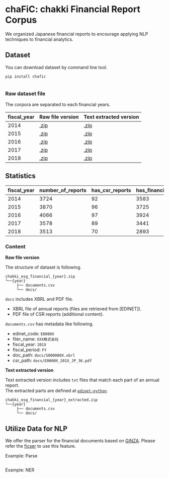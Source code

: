 # chaFiC: chakki Financial Report Corpus

We organized Japanese financial reports to encourage applying NLP techniques to financial analytics.

## Dataset

You can download dataset by command line tool.

```
pip install chafic
```

```

```

### Raw dataset file

The corpora are separated to each financial years.

| fiscal_year | Raw file version | Text extracted version | 
|-------------|-------------------|-----------------|
| 2014        | [.zip](https://s3-ap-northeast-1.amazonaws.com/chakki.esg.financial.jp/dataset/release/chakki_esg_financial_2014.zip)          | [.zip](https://s3-ap-northeast-1.amazonaws.com/chakki.esg.financial.jp/dataset/release/chakki_esg_financial_extracted_2014.zip)              | 
| 2015        | [.zip](https://s3-ap-northeast-1.amazonaws.com/chakki.esg.financial.jp/dataset/release/chakki_esg_financial_2015.zip)          | [.zip](https://s3-ap-northeast-1.amazonaws.com/chakki.esg.financial.jp/dataset/release/chakki_esg_financial_extracted_2015.zip)        | 
| 2016        | [.zip](https://s3-ap-northeast-1.amazonaws.com/chakki.esg.financial.jp/dataset/release/chakki_esg_financial_2016.zip)          | [.zip](https://s3-ap-northeast-1.amazonaws.com/chakki.esg.financial.jp/dataset/release/chakki_esg_financial_extracted_2016.zip)              | 
| 2017        | [.zip](https://s3-ap-northeast-1.amazonaws.com/chakki.esg.financial.jp/dataset/release/chakki_esg_financial_2017.zip)          | [.zip](https://s3-ap-northeast-1.amazonaws.com/chakki.esg.financial.jp/dataset/release/chakki_esg_financial_extracted_2017.zip)        | 
| 2018        | [.zip](https://s3-ap-northeast-1.amazonaws.com/chakki.esg.financial.jp/dataset/release/chakki_esg_financial_2018.zip)          | [.zip](https://s3-ap-northeast-1.amazonaws.com/chakki.esg.financial.jp/dataset/release/chakki_esg_financial_extracted_2018.zip)        | 


## Statistics

| fiscal_year | number_of_reports | has_csr_reports | has_financial_data | has_stock_data | 
|-------------|-------------------|-----------------|--------------------|----------------| 
| 2014        | 3724              | 92              | 3583               | 3595           | 
| 2015        | 3870              | 96              | 3725               | 3751           | 
| 2016        | 4066              | 97              | 3924               | 3941           | 
| 2017        | 3578              | 89              | 3441               | 3472           | 
| 2018        | 3513              | 70              | 2893               | 3413           | 


### Content

**Raw file version**

The structure of dataset is following.

```
chakki_esg_financial_{year}.zip
└──{year}
     ├── documents.csv
     └── docs/
```

`docs` includes XBRL and PDF file.

* XBRL file of annual reports (files are retrieved from [EDINET]).
* PDF file of CSR reports (additional content).

`documents.csv` has metadata like following.

* edinet_code: `E0000X`
* filer_name: `XXX株式会社`
* fiscal_year: `201X`
* fiscal_period: `FY`
* doc_path: `docs/S000000X.xbrl`
* csr_path: `docs/E0000X_201X_JP_36.pdf`

**Text extracted version**

Text extracted version includes `txt` files that match each part of an annual report.  
The extracted parts are defined at [`edinet-python`](https://github.com/chakki-works/edinet-python#2-extract-contents-from-xbrl).

```
chakki_esg_financial_{year}_extracted.zip
└──{year}
     ├── documents.csv
     └── docs/
```

## Utilize Data for NLP

We offer the parser for the financial documents based on [GiNZA](https://github.com/megagonlabs/ginza). Please refer the [ficser](https://github.com/chakki-works/ficser) to use this feature.

Example: Parse

```py
```

Example: NER

```py
```
